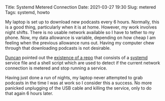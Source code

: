 Title: Systemd Metered Connection
Date: 2021-03-27 19:30
Slug: metered
Tags: systemd, howto

My laptop is set up to download new podcasts every 6 hours. Normally, this is a good thing, particularly when it is at home. However, my work involves night shifts. There is no usable network available so I have to tether to my phone. Now, my data allowance is variable, depending on how cheap I am feeling when the previous allowance runs out. Having my computer chew through that downloading podcasts is not desirable.

[Duncan](https://twitter.com/Bob_Sheep/) pointed out the [existence of a repo](https://github.com/jdorel/systemd-metered-connection-dependency) that consists of a [systemd](https://systemd.io/) service file and a shell script which are used to detect if the current network connection is metered and stop running a service.

Having just done a run of nights, my laptop never attempted to grab podcasts in the time I was at work so I consider this a success. No more panicked unplugging of the USB cable and killing the service, only to do that again 6 hours later.
